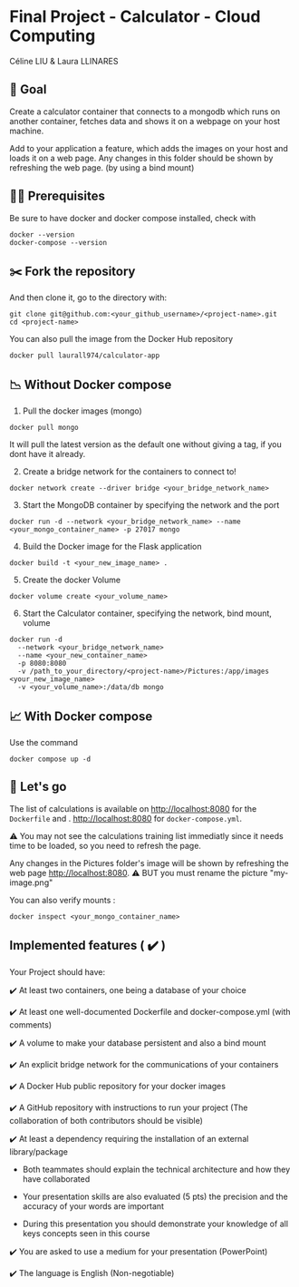 # Final Project - Calculator - Cloud Computing  

Céline LIU & Laura LLINARES

## :star2: Goal
Create a calculator container that connects to a mongodb which runs on another container, fetches data and shows it on a webpage on your host machine.

Add to your application a feature, which adds the images on your host and loads it on a web page. Any changes in this folder should be shown by refreshing the web page. (by using a bind mount) 

## :construction_worker_woman: Prerequisites
Be sure to have docker and docker compose installed, check with
```
docker --version
docker-compose --version
```

## :scissors: Fork the repository
And then clone it, go to the directory with:
```
git clone git@github.com:<your_github_username>/<project-name>.git
cd <project-name>
```

You can also pull the image from the Docker Hub repository 
```
docker pull laurall974/calculator-app
```

## :chart_with_downwards_trend: Without Docker compose
1. Pull the docker images (mongo)
```
docker pull mongo
```
It will pull the latest version as the default one without giving a tag, if you dont have it already.

2. Create a bridge network for the containers to connect to!
```
docker network create --driver bridge <your_bridge_network_name>
```

3. Start the MongoDB container by specifying the network and the port
```
docker run -d --network <your_bridge_network_name> --name <your_mongo_container_name> -p 27017 mongo
```

4. Build the Docker image for the Flask application
```
docker build -t <your_new_image_name> .
```

5. Create the docker Volume
```
docker volume create <your_volume_name>
```

6. Start the Calculator container, specifying the network, bind mount, volume
```
docker run -d 
  --network <your_bridge_network_name> 
  --name <your_new_container_name> 
  -p 8080:8080 
  -v /path_to_your_directory/<project-name>/Pictures:/app/images <your_new_image_name> 
  -v <your_volume_name>:/data/db mongo 
```

## :chart_with_upwards_trend: With Docker compose
Use the command
```
docker compose up -d
```
## :rocket: Let's go
The list of calculations is available on [http://localhost:8080](http://localhost:8080) for the `Dockerfile` and . [http://localhost:8080](http://localhost:8080) for `docker-compose.yml`.

:warning: You may not see the calculations training list immediatly since it needs time to be loaded, so you need to refresh the page.

Any changes in the Pictures folder's image will be shown by refreshing the web page [http://localhost:8080](http://localhost:8080).
:warning: BUT you must rename the picture "my-image.png"

You can also verify mounts : 
```
docker inspect <your_mongo_container_name>
```
## Implemented features ( :heavy_check_mark: )

Your Project should have:

:heavy_check_mark: At least two containers, one being a database of your choice

:heavy_check_mark: At least one well-documented Dockerfile and docker-compose.yml (with comments)

:heavy_check_mark: A volume to make your database persistent and also a bind mount

:heavy_check_mark: An explicit bridge network for the communications of your containers

:heavy_check_mark: A Docker Hub public repository for your docker images

:heavy_check_mark: A GitHub repository with instructions to run your project (The collaboration of
both contributors should be visible)

:heavy_check_mark: At least a dependency requiring the installation of an external library/package

- Both teammates should explain the technical architecture and how they have collaborated

- Your presentation skills are also evaluated (5 pts) the precision and the accuracy
of your words are important

- During this presentation you should demonstrate your knowledge of all keys
concepts seen in this course

:heavy_check_mark: You are asked to use a medium for your presentation (PowerPoint)

:heavy_check_mark: The language is English (Non-negotiable)

